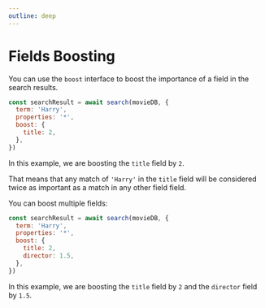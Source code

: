 ```yaml
---
outline: deep
---
```


# Fields Boosting

You can use the `boost` interface to boost the importance of a field in the search results.

```javascript copy
const searchResult = await search(movieDB, {
  term: 'Harry',
  properties: '*',
  boost: {
    title: 2,
  },
})
```

In this example, we are boosting the `title` field by `2`.

That means that any match of `'Harry'` in the `title` field will be considered twice as important as a match in any other field field.

You can boost multiple fields:

```javascript copy
const searchResult = await search(movieDB, {
  term: 'Harry',
  properties: '*',
  boost: {
    title: 2,
    director: 1.5,
  },
})
```

In this example, we are boosting the `title` field by `2` and the `director` field by `1.5`.